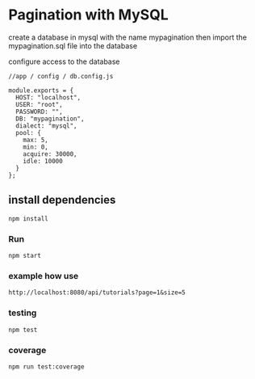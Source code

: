 # Pagination with MySQL

create a database in mysql with the name mypagination
then import the mypagination.sql file into the database

configure access to the database

```
//app / config / db.config.js

module.exports = {
  HOST: "localhost",
  USER: "root",
  PASSWORD: "",
  DB: "mypagination",
  dialect: "mysql",
  pool: {
    max: 5,
    min: 0,
    acquire: 30000,
    idle: 10000
  }
};

```
## install dependencies
```
npm install
```

### Run
```
npm start
```


### example how use
```
http://localhost:8080/api/tutorials?page=1&size=5
```
### testing
```
npm test
```
### coverage
```
npm run test:coverage
```


